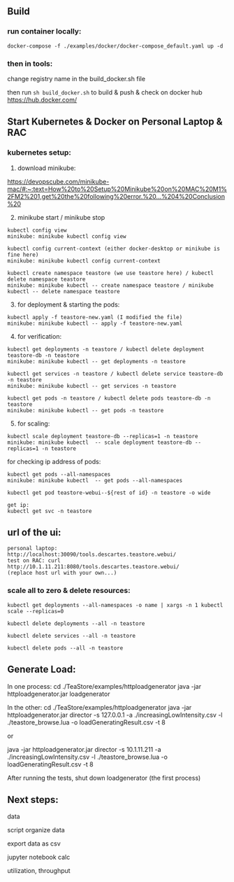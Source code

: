 ## Build

### run container locally:

 ```docker-compose -f ./examples/docker/docker-compose_default.yaml up -d```

### then in tools:

change registry name in the build_docker.sh file


then run ```sh build_docker.sh``` to build & push & check on docker hub https://hub.docker.com/


## Start Kubernetes & Docker on Personal Laptop & RAC


### kubernetes setup:

1. download minikube:

https://devopscube.com/minikube-mac/#:~:text=How%20to%20Setup%20Minikube%20on%20MAC%20M1%2FM2%201,get%20the%20following%20error.%20...%204%20Conclusion%20


2. minikube start / minikube stop

```
kubectl config view
minikube: minikube kubectl config view
```


```
kubectl config current-context (either docker-desktop or minikube is fine here)
minikube: minikube kubectl config current-context
```

```
kubectl create namespace teastore (we use teastore here) / kubectl delete namespace teastore
minikube: minikube kubectl -- create namespace teastore / minikube kubectl -- delete namespace teastore
```

3. for deployment & starting the pods:

```
kubectl apply -f teastore-new.yaml (I modified the file)
minikube: minikube kubectl -- apply -f teastore-new.yaml
```

4. for verification:

```
kubectl get deployments -n teastore / kubectl delete deployment teastore-db -n teastore
minikube: minikube kubectl -- get deployments -n teastore
```

```
kubectl get services -n teastore / kubectl delete service teastore-db -n teastore
minikube: minikube kubectl -- get services -n teastore
```

```
kubectl get pods -n teastore / kubectl delete pods teastore-db -n teastore
minikube: minikube kubectl -- get pods -n teastore
```

5. for scaling:

```
kubectl scale deployment teastore-db --replicas=1 -n teastore
minikube: minikube kubectl  -- scale deployment teastore-db --replicas=1 -n teastore
```

for checking ip address of pods:

```
kubectl get pods --all-namespaces
minikube: minikube kubectl  -- get pods --all-namespaces
```

```
kubectl get pod teastore-webui--${rest of id} -n teastore -o wide
```

```
get ip:
kubectl get svc -n teastore
```


## url of the ui:

```
personal laptop: http://localhost:30090/tools.descartes.teastore.webui/
test on RAC: curl http://10.1.11.211:8080/tools.descartes.teastore.webui/
(replace host url with your own...)
```

### scale all to zero & delete resources:

```
kubectl get deployments --all-namespaces -o name | xargs -n 1 kubectl scale --replicas=0

kubectl delete deployments --all -n teastore

kubectl delete services --all -n teastore

kubectl delete pods --all -n teastore
```

## Generate Load:

In one process:
cd ./TeaStore/examples/httploadgenerator
java -jar httploadgenerator.jar loadgenerator

In the other:
cd ./TeaStore/examples/httploadgenerator
java -jar httploadgenerator.jar director -s 127.0.0.1  -a ./increasingLowIntensity.csv -l ./teastore_browse.lua -o loadGeneratingResult.csv -t 8

or

java -jar httploadgenerator.jar director -s 10.1.11.211 -a ./increasingLowIntensity.csv -l ./teastore_browse.lua -o loadGeneratingResult.csv -t 8

After running the tests, shut down loadgenerator (the first process)



## Next steps:

data

script organize data

export data as csv

jupyter notebook calc

utilization, throughput
